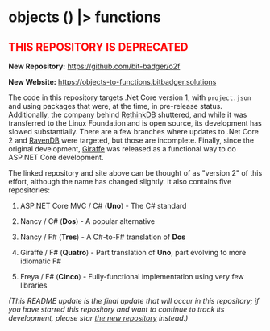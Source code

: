 # objects () |> functions

## <span style="color:red;">THIS REPOSITORY IS DEPRECATED</span>

**New Repository:** https://github.com/bit-badger/o2f

**New Website:** https://objects-to-functions.bitbadger.solutions

The code in this repository targets .Net Core version 1, with `project.json` and using packages that were, at the time, in pre-release status. Additionally, the company behind [RethinkDB](https://www.rethinkdb.com) shuttered, and while it was transferred to the Linux Foundation and is open source, its development has slowed substantially. There are a few branches where updates to .Net Core 2 and [RavenDB](https://ravendb.net) were targeted, but those are incomplete. Finally, since the original development, [Giraffe](https://github.com/giraffe-fsharp/Giraffe) was released as a functional way to do ASP.NET Core development.

The linked repository and site above can be thought of as "version 2" of this effort, although the name has changed slightly. It also contains five repositories:

1. ASP.NET Core MVC / C# (**Uno**) - The C# standard

2. Nancy / C# (**Dos**) - A popular alternative

3. Nancy / F# (**Tres**) - A C#-to-F# translation of **Dos**

4. Giraffe / F# (**Quatro**) - Part translation of **Uno**, part evolving to more idiomatic F#

5. Freya / F# (**Cinco**) - Fully-functional implementation using very few libraries

_(This README update is the final update that will occur in this repository; if you have starred this repository and want to continue to track its development, please star [the new repository](https://github.com/bit-badger/o2f) instead.)_

